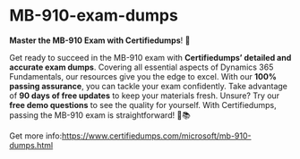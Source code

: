 # MB-910-exam-dumps
**Master the MB-910 Exam with Certifiedumps**! 🚀

Get ready to succeed in the MB-910 exam with **Certifiedumps’ detailed and accurate exam dumps**. Covering all essential aspects of Dynamics 365 Fundamentals, our resources give you the edge to excel. With our **100% passing assurance**, you can tackle your exam confidently. Take advantage of **90 days of free updates** to keep your materials fresh. Unsure? Try our **free demo questions** to see the quality for yourself. With Certifiedumps, passing the MB-910 exam is straightforward! 🌟📚

Get more info:https://www.certifiedumps.com/microsoft/mb-910-dumps.html


